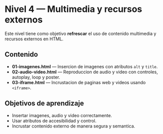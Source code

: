 # Nivel 4 — Multimedia y recursos externos

Este nivel tiene como objetivo **refrescar** el uso de contenido multimedia y recursos externos en HTML.

## Contenido
- **01-imagenes.html** — Insercion de imagenes con atributos `alt` y `title`.
- **02-audio-video.html** — Reproduccion de audio y video con controles, autoplay, loop y poster.
- **03-iframe.html** — Incrustacion de paginas web y videos usando `<iframe>`.

## Objetivos de aprendizaje
- Insertar imagenes, audio y video correctamente.  
- Usar atributos de accesibilidad y control.  
- Incrustar contenido externo de manera segura y semantica.
